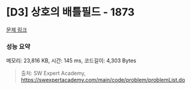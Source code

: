 # [D3] 상호의 배틀필드 - 1873 

[문제 링크](https://swexpertacademy.com/main/code/problem/problemDetail.do?contestProbId=AV5LyE7KD2ADFAXc) 

### 성능 요약

메모리: 23,816 KB, 시간: 145 ms, 코드길이: 4,303 Bytes



> 출처: SW Expert Academy, https://swexpertacademy.com/main/code/problem/problemList.do